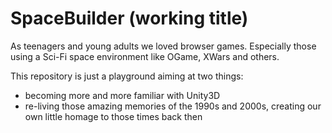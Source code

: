 # SpaceBuilder (working title)

As teenagers and young adults we loved browser games. Especially those using a Sci-Fi space environment like OGame, XWars and others.

This repository is just a playground aiming at two things:
- becoming more and more familiar with Unity3D
- re-living those amazing memories of the 1990s and 2000s, creating our own little homage to those times back then
